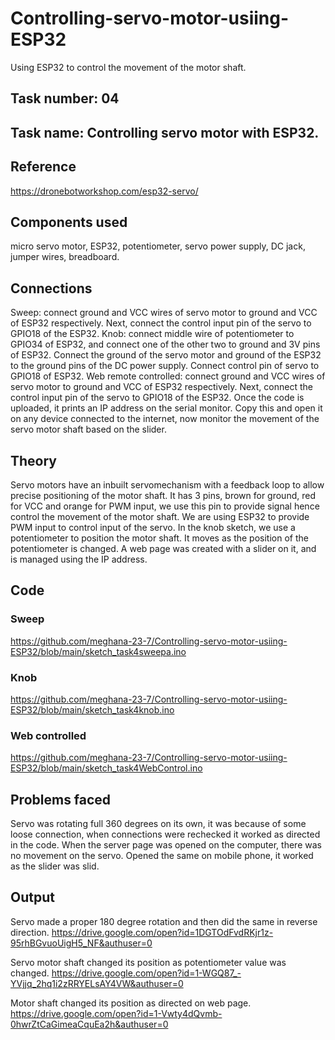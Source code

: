 # Controlling-servo-motor-usiing-ESP32
Using ESP32 to control the movement of the motor shaft.

## Task number: 04
## Task name: Controlling servo motor with ESP32.

## Reference
https://dronebotworkshop.com/esp32-servo/

## Components used
micro servo motor, ESP32, potentiometer, servo power supply, DC jack, jumper wires, breadboard.

## Connections
Sweep: connect ground and VCC wires of servo motor to ground and VCC of ESP32 respectively. Next, connect the control input pin of the servo to GPIO18 of the ESP32.
Knob: connect middle wire of potentiometer to GPIO34 of ESP32, and connect one of the other two to ground and 3V pins of ESP32. Connect the ground of the servo motor and ground of the ESP32 to the ground pins of the DC power supply. Connect control pin of servo to GPIO18 of ESP32.
Web remote controlled: connect ground and VCC wires of servo motor to ground and VCC of ESP32 respectively. Next, connect the control input pin of the servo to GPIO18 of the ESP32. Once the code is uploaded, it prints an IP address on the serial monitor. Copy this and open it on any device connected to the internet, now monitor the movement of the servo motor shaft based on the slider.

## Theory 
Servo motors have an inbuilt servomechanism with a feedback loop to allow precise positioning of the motor shaft. It has 3 pins, brown for ground, red for VCC and orange for PWM input, we use this pin to provide signal hence control the movement of the motor shaft. We are using ESP32 to provide PWM input to control input of the servo. 
In the knob sketch, we use a potentiometer to position the motor shaft. It moves as the position of the potentiometer is changed.
A web page was created with a slider on it, and is managed using the IP address. 

## Code
### Sweep
https://github.com/meghana-23-7/Controlling-servo-motor-usiing-ESP32/blob/main/sketch_task4sweepa.ino

### Knob
https://github.com/meghana-23-7/Controlling-servo-motor-usiing-ESP32/blob/main/sketch_task4knob.ino
 
### Web controlled
https://github.com/meghana-23-7/Controlling-servo-motor-usiing-ESP32/blob/main/sketch_task4WebControl.ino

## Problems faced
Servo was rotating full 360 degrees on its own, it was because of some loose connection, when connections were rechecked it worked as directed in the code.
When the server page was opened on the computer, there was no movement on the servo. Opened the same on mobile phone, it worked as the slider was slid.

## Output
Servo made a proper 180 degree rotation and then did the same in reverse direction.
https://drive.google.com/open?id=1DGTOdFvdRKjr1z-95rhBGvuoUigH5_NF&authuser=0

Servo motor shaft changed its position as potentiometer value was changed.
https://drive.google.com/open?id=1-WGQ87_-YVjjq_2hq1i2zRRYELsAY4VW&authuser=0

Motor shaft changed its position as directed on web page.
https://drive.google.com/open?id=1-Vwty4dQvmb-0hwrZtCaGimeaCquEa2h&authuser=0




